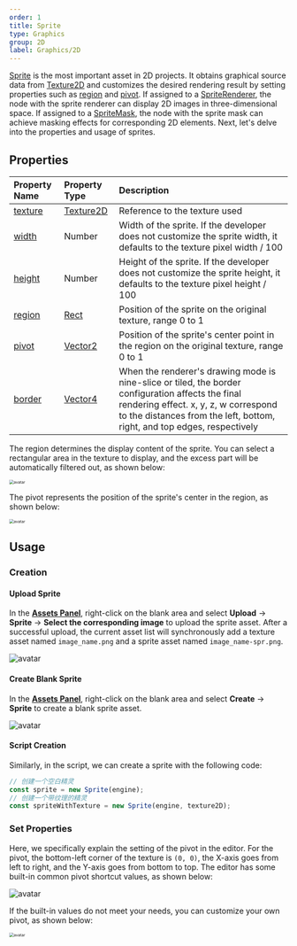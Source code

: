 ```yaml
---
order: 1
title: Sprite
type: Graphics
group: 2D
label: Graphics/2D
---
```


[Sprite](/en/apis/core/#Sprite) is the most important asset in 2D projects. It obtains graphical source data from [Texture2D](/en/docs/graphics/texture/2d/) and customizes the desired rendering result by setting properties such as [region](/en/apis/core/#Sprite-region) and [pivot](/en/apis/core/#Sprite-pivot). If assigned to a [SpriteRenderer](/en/apis/core/#SpriteRenderer), the node with the sprite renderer can display 2D images in three-dimensional space. If assigned to a [SpriteMask](/en/docs/graphics/2D/spriteMask/), the node with the sprite mask can achieve masking effects for corresponding 2D elements. Next, let's delve into the properties and usage of sprites.

## Properties

| Property Name                         | Property Type                     | Description                                                                                             |
| :----------------------------------- | :-------------------------------- | :------------------------------------------------------------------------------------------------------ |
| [texture](/en/apis/core/#Sprite-texture) | [Texture2D](/en/apis/core/#Texture2D) | Reference to the texture used                                                                           |
| [width](/en/apis/core/#Sprite-width)     | Number                            | Width of the sprite. If the developer does not customize the sprite width, it defaults to the texture pixel width / 100 |
| [height](/en/apis/core/#Sprite-height)   | Number                            | Height of the sprite. If the developer does not customize the sprite height, it defaults to the texture pixel height / 100 |
| [region](/en/apis/core/#Sprite-region)   | [Rect](/en/apis/math/#Rect)           | Position of the sprite on the original texture, range 0 to 1                                            |
| [pivot](/en/apis/core/#Sprite-pivot)     | [Vector2](/en/apis/math/#Vector2)     | Position of the sprite's center point in the region on the original texture, range 0 to 1               |
| [border](/en/apis/core/#Sprite-border)   | [Vector4](/en/apis/math/#Vector4)     | When the renderer's drawing mode is nine-slice or tiled, the border configuration affects the final rendering effect. x, y, z, w correspond to the distances from the left, bottom, right, and top edges, respectively |

The region determines the display content of the sprite. You can select a rectangular area in the texture to display, and the excess part will be automatically filtered out, as shown below:

<img src="https://gw.alipayobjects.com/mdn/rms_7c464e/afts/img/A*ABvvTJnUgpsAAAAAAAAAAAAAARQnAQ" alt="avatar" style="zoom:50%;" />

The pivot represents the position of the sprite's center in the region, as shown below:

<img src="https://gw.alipayobjects.com/mdn/rms_7c464e/afts/img/A*6RyQTpqE4dMAAAAAAAAAAAAAARQnAQ" alt="avatar" style="zoom:50%;" />

## Usage

### Creation

#### Upload Sprite

In the **[Assets Panel](/en/docs/assets/interface/)**, right-click on the blank area and select **Upload** → **Sprite** → **Select the corresponding image** to upload the sprite asset. After a successful upload, the current asset list will synchronously add a texture asset named `image_name.png` and a sprite asset named `image_name-spr.png`.

<img src="https://mdn.alipayobjects.com/huamei_yo47yq/afts/img/A*bRghQqoN1GAAAAAAAAAAAAAADhuCAQ/original" alt="avatar"  />

#### Create Blank Sprite

In the **[Assets Panel](/en/docs/assets/interface/)**, right-click on the blank area and select **Create** → **Sprite** to create a blank sprite asset.

<img src="https://mdn.alipayobjects.com/huamei_yo47yq/afts/img/A*Gv96TrKvRkEAAAAAAAAAAAAADhuCAQ/original" alt="avatar"  />

#### Script Creation

Similarly, in the script, we can create a sprite with the following code:

```typescript
// 创建一个空白精灵
const sprite = new Sprite(engine);
// 创建一个带纹理的精灵
const spriteWithTexture = new Sprite(engine, texture2D);
```

### Set Properties

Here, we specifically explain the setting of the pivot in the editor. For the pivot, the bottom-left corner of the texture is `(0, 0)`, the X-axis goes from left to right, and the Y-axis goes from bottom to top. The editor has some built-in common pivot shortcut values, as shown below:

<img src="https://mdn.alipayobjects.com/huamei_w6ifet/afts/img/A*ZKFJR5LdJA0AAAAAAAAAAAAADjCHAQ/original" alt="avatar" style="zoom:100%;" />

If the built-in values do not meet your needs, you can customize your own pivot, as shown below:

<img src="https://mdn.alipayobjects.com/huamei_w6ifet/afts/img/A*tuZ7QJEl_wsAAAAAAAAAAAAADjCHAQ/original" alt="avatar" style="zoom:50%;" />
